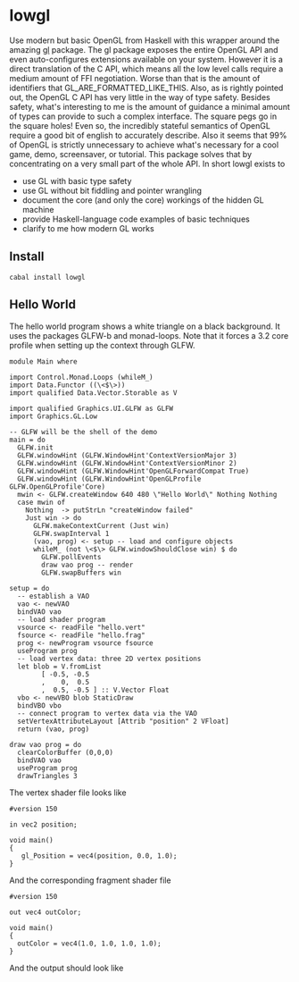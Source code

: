 # lowgl

Use modern but basic OpenGL from Haskell with this wrapper around the amazing
[gl][1] package. The gl package exposes the entire OpenGL API and even
auto-configures extensions available on your system. However it is a direct
translation of the C API, which means all the low level calls require a medium
amount of FFI negotiation. Worse than that is the amount of identifiers that
GL_ARE_FORMATTED_LIKE_THIS. Also, as is rightly pointed out, the OpenGL C API
has very little in the way of type safety. Besides safety, what's interesting
to me is the amount of guidance a minimal amount of types can provide to such a
complex interface. The square pegs go in the square holes! Even so, the
incredibly stateful semantics of OpenGL require a good bit of english to
accurately describe. Also it seems that 99% of OpenGL is strictly unnecessary
to achieve what's necessary for a cool game, demo, screensaver, or tutorial.
This package solves that by concentrating on a very small part of the whole
API. In short lowgl exists to

- use GL with basic type safety
- use GL without bit fiddling and pointer wrangling
- document the core (and only the core) workings of the hidden GL machine
- provide Haskell-language code examples of basic techniques
- clarify to me how modern GL works

## Install

```
cabal install lowgl
```

## Hello World

The hello world program shows a white triangle on a black background.
It uses the packages GLFW-b and monad-loops. Note that it forces a
3.2 core profile when setting up the context through GLFW.

```
module Main where

import Control.Monad.Loops (whileM_)
import Data.Functor ((\<$\>))
import qualified Data.Vector.Storable as V

import qualified Graphics.UI.GLFW as GLFW
import Graphics.GL.Low

-- GLFW will be the shell of the demo
main = do
  GLFW.init
  GLFW.windowHint (GLFW.WindowHint'ContextVersionMajor 3)
  GLFW.windowHint (GLFW.WindowHint'ContextVersionMinor 2)
  GLFW.windowHint (GLFW.WindowHint'OpenGLForwardCompat True)
  GLFW.windowHint (GLFW.WindowHint'OpenGLProfile GLFW.OpenGLProfile'Core)
  mwin <- GLFW.createWindow 640 480 \"Hello World\" Nothing Nothing
  case mwin of
    Nothing  -> putStrLn "createWindow failed"
    Just win -> do
      GLFW.makeContextCurrent (Just win)
      GLFW.swapInterval 1
      (vao, prog) <- setup -- load and configure objects
      whileM_ (not \<$\> GLFW.windowShouldClose win) $ do
        GLFW.pollEvents
        draw vao prog -- render
        GLFW.swapBuffers win

setup = do
  -- establish a VAO
  vao <- newVAO
  bindVAO vao
  -- load shader program
  vsource <- readFile "hello.vert"
  fsource <- readFile "hello.frag"
  prog <- newProgram vsource fsource
  useProgram prog
  -- load vertex data: three 2D vertex positions
  let blob = V.fromList
        [ -0.5, -0.5
        ,    0,  0.5
        ,  0.5, -0.5 ] :: V.Vector Float
  vbo <- newVBO blob StaticDraw
  bindVBO vbo
  -- connect program to vertex data via the VAO
  setVertexAttributeLayout [Attrib "position" 2 VFloat]
  return (vao, prog)

draw vao prog = do
  clearColorBuffer (0,0,0)
  bindVAO vao
  useProgram prog
  drawTriangles 3
```

The vertex shader file looks like


```
#version 150

in vec2 position;

void main()
{
   gl_Position = vec4(position, 0.0, 1.0);
}
```

And the corresponding fragment shader file

```
#version 150

out vec4 outColor;

void main()
{
  outColor = vec4(1.0, 1.0, 1.0, 1.0);
}
```

And the output should look like


[1]: https://github.com/ekmett/gl/
